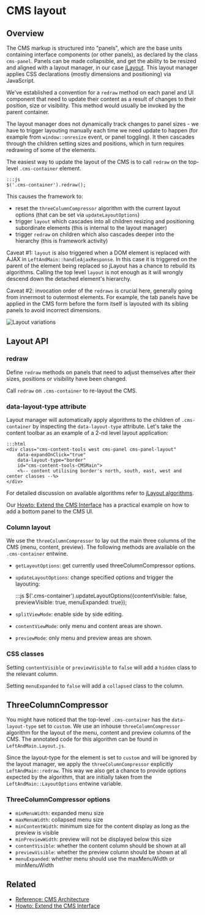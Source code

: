 # CMS layout

## Overview

The CMS markup is structured into "panels", which are the base units containing interface components (or other panels),
as declared by the class `cms-panel`. Panels can be made collapsible, and get the ability to be resized and aligned with
a layout manager, in our case [jLayout](http://www.bramstein.com/projects/jlayout/). This layout manager applies CSS
declarations (mostly dimensions and positioning) via JavaScript.

We've established a convention for a `redraw` method on each panel and UI component that need to update their content as
a result of changes to their position, size or visibility. This method would usually be invoked by the parent container. 

The layout manager does not dynamically track changes to panel sizes - we have to trigger layouting manually each time
we need update to happen (for example from `window::onresize` event, or panel toggling). It then cascades through the
children setting sizes and positions, which in turn requires redrawing of some of the elements.

The easiest way to update the layout of the CMS is to call `redraw` on the top-level `.cms-container` element.

	:::js
	$('.cms-container').redraw();

This causes the framework to:

* reset the `threeColumnCompressor` algorithm with the current layout options (that can be set via 
`updateLayoutOptions`)
* trigger `layout` which cascades into all children resizing and positioning subordinate elements (this is internal
to the layout manager)
* trigger `redraw` on children which also cascades deeper into the hierarchy (this is framework activity)

Caveat #1: `layout` is also triggered when a DOM element is replaced with AJAX in `LeftAndMain::handleAjaxResponse`. In
this case it is triggered on the parent of the element being replaced so jLayout has a chance to rebuild its algorithms.
Calling the top level `layout` is not enough as it will wrongly descend down the detached element's hierarchy.

Caveat #2: invocation order of the `redraws` is crucial here, generally going from innermost to outermost elements.  For
example, the tab panels have be applied in the CMS form before the form itself is layouted with its sibling panels to
avoid incorrect dimensions.

![Layout variations](_images/cms-architecture.png)

## Layout API

### redraw

Define `redraw` methods on panels that need to adjust themselves after their sizes, positions or visibility have been
changed.

Call `redraw` on `.cms-container` to re-layout the CMS.

### data-layout-type attribute

Layout manager will automatically apply algorithms to the children of `.cms-container` by inspecting the
`data-layout-type` attribute. Let's take the content toolbar as an example of a 2-nd level layout application:

	:::html
	<div class="cms-content-tools west cms-panel cms-panel-layout" 
		data-expandOnClick="true" 
		data-layout-type="border" 
		id="cms-content-tools-CMSMain">
		<%-- content utilising border's north, south, east, west and center classes --%>
	</div>

For detailed discussion on available algorithms refer to
[jLayout algorithms](https://github.com/bramstein/jlayout#layout-algorithms).

Our [Howto: Extend the CMS Interface](../howto/extend-cms-interface) has a practical example on how to add a bottom
panel to the CMS UI. 

### Column layout

We use the `threeColumnCompressor` to lay out the main three columns of the CMS (menu, content, preview). The following
methods are available on the `.cms-container` entwine.

* `getLayoutOptions`: get currently used threeColumnCompressor options.
* `updateLayoutOptions`: change specified options and trigger the layouting:

	:::js
	$('.cms-container').updateLayoutOptions({contentVisible: false, previewVisible: true, menuExpanded: true});

* `splitViewMode`: enable side by side editing.
* `contentViewMode`: only menu and content areas are shown.
* `previewMode`: only menu and preview areas are shown.

### CSS classes

Setting `contentVisible` or `previewVisible` to `false` will add a `hidden` class to the relevant column.

Setting `menuExpanded` to `false` will add a `collapsed` class to the column.

## ThreeColumnCompressor

You might have noticed that the top-level `.cms-container` has the `data-layout-type` set to `custom`. We use an inhouse
`threeColumnCompressor` algorithm for the layout of the menu, content and preview columns of the CMS. The annotated code
for this algorithm can be found in `LeftAndMain.Layout.js`.

Since the layout-type for the element is set to `custom` and will be ignored by the layout manager, we apply the 
`threeColumnCompressor` explicitly `LeftAndMain::redraw`. This way we also get a chance to provide options expected
by the algorithm, that are initially taken from the `LeftAndMain::LayoutOptions` entwine variable.

### ThreeColumnCompressor options

 * `minMenuWidth`: expanded menu size
 * `maxMenuWidth`: collapsed menu size
 * `minContentWidth`: minimum size for the content display as long as the preview is visible
 * `minPreviewWidth`: preview will not be displayed below this size
 * `contentVisible`: whether the content column should be shown at all
 * `previewVisible`: whether the preview column should be shown at all
 * `menuExpanded`: whether menu should use the maxMenuWidth or minMenuWidth

## Related

 * [Reference: CMS Architecture](../reference/cms-architecture)
 * [Howto: Extend the CMS Interface](../howto/extend-cms-interface)

